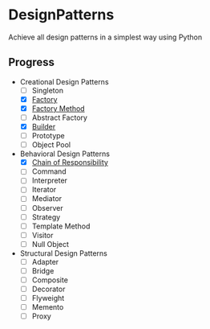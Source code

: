 # DesignPatterns

Achieve all design patterns in a simplest way using Python

## Progress

* Creational Design Patterns
  * [ ] Singleton
  * [x] [Factory](/Factory.py)
  * [x] [Factory Method](/Factory.py)
  * [ ] Abstract Factory
  * [x] [Builder](/Factory.py)
  * [ ] Prototype
  * [ ] Object Pool
* Behavioral Design Patterns
  * [x] [Chain of Responsibility](/Factory.py)
  * [ ] Command
  * [ ] Interpreter
  * [ ] Iterator
  * [ ] Mediator
  * [ ] Observer
  * [ ] Strategy
  * [ ] Template Method
  * [ ] Visitor
  * [ ] Null Object
* Structural Design Patterns
  * [ ] Adapter
  * [ ] Bridge
  * [ ] Composite
  * [ ] Decorator
  * [ ] Flyweight
  * [ ] Memento
  * [ ] Proxy
